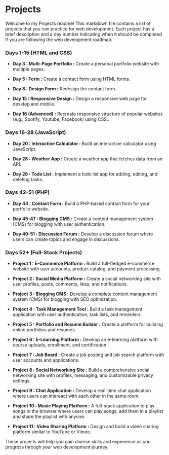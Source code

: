 # Projects

Welcome to my Projects readme! This markdown file contains a list of projects that you can practice for web development. Each project has a brief description and a day number indicating when it should be completed if you are following the web development roadmap.

### Days 1-15 (HTML and CSS)

- **Day 3 : Multi-Page Portfolio :** Create a personal portfolio website with multiple pages.

- **Day 5 : Form :** Create a contact form using HTML forms.

- **Day 8 : Design Form :** Redesign the contact form.

- **Day 15 : Responsive Design :** Design a responsive web page for desktop and mobile.

- **Day 16 (Advanced) :** Recreate responsive structure of popular websites (e.g., Spotify, Youtube, Facebook) using CSS..

### Days 16-28 (JavaScript)

- **Day 20 : Interactive Calculator :** Build an interactive calculator using JavaScript.

- **Day 28 : Weather App :** Create a weather app that fetches data from an API.

- **Day 28 : Todo List :** Implement a todo list app for adding, editing, and deleting tasks.

### Days 42-51 (PHP)

- **Day 44 : Contact Form :** Build a PHP-based contact form for your portfolio website.

- **Day 45-47 : Blogging CMS :** Create a content management system (CMS) for blogging with user authentication.

- **Day 49-51 : Discussion Forum :** Develop a discussion forum where users can create topics and engage in discussions.

### Days 52+ (Full-Stack Projects)

- **Project 1 : E-Commerce Platform :** Build a full-fledged e-commerce website with user accounts, product catalog, and payment processing.

- **Project 2 : Social Media Platform :** Create a social networking site with user profiles, posts, comments, likes, and notifications.

- **Project 3 : Blogging CMS :** Develop a complete content management system (CMS) for blogging with SEO optimization.

- **Project 4 : Task Management Tool :** Build a task management application with user authentication, task lists, and reminders.

- **Project 5 : Portfolio and Resume Builder :** Create a platform for building online portfolios and resumes.

- **Project 6 : E-Learning Platform :** Develop an e-learning platform with course uploads, enrollment, and certification.

- **Project 7 : Job Board :** Create a job posting and job search platform with user accounts and applications.

- **Project 8 : Social Networking Site :** Build a comprehensive social networking site with profiles, messaging, and customizable privacy settings.

- **Project 9 : Chat Application :** Develop a real-time chat application where users can intereact with each other in the same room.

- **Project 10 : Music Playing Platform :** A full-stack application to play songs in the browser where users can play songs, add them in a playlist and share the playlist with anyone.

- **Project 11 : Video Sharing Platform :** Design and build a video sharing platform similar to YouTube or Vimeo.

These projects will help you gain diverse skills and experience as you progress through your web development journey.
